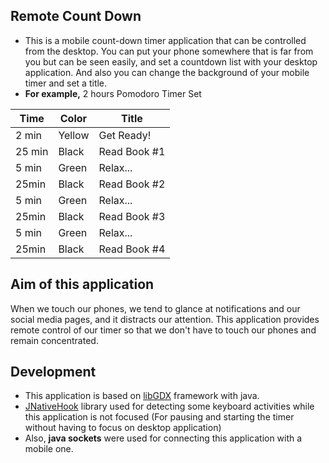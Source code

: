 ## Remote Count Down
- This is a mobile count-down timer application that can be controlled from the desktop. You can put your phone somewhere that is far from you but can be seen easily, and set a countdown list with your desktop application. And also you can change the background of your mobile timer and set a title.
- **For example,** 2 hours Pomodoro Timer Set

| **Time**  | **Color**  | **Title**  |
| ------------ | ------------ | ------------ |
|  2 min | Yellow  | Get Ready!  |
|  25 min | Black  | Read Book #1  |
|  5 min | Green  |Relax...   |
|  25min | Black  | Read Book #2  |
|  5 min |  Green | Relax...  |
|  25min | Black  | Read Book #3  |
|  5 min |  Green |  Relax... |
|  25min |  Black | Read Book #4  |

## Aim of this application
When we touch our phones, we tend to glance at notifications and our social media pages, and it distracts our attention. This application provides remote control of our timer so that we don't have to touch our phones and remain concentrated.

## Development
- This application is based on [libGDX](https://libgdx.com/ "libGDX")  framework with java.
- [JNativeHook](https://github.com/kwhat/jnativehook "JNativeHook") library used for detecting some keyboard activities while this application is not focused (For pausing and starting the timer without having to focus on desktop application)
- Also, **java sockets** were used for connecting this application with a mobile one.
